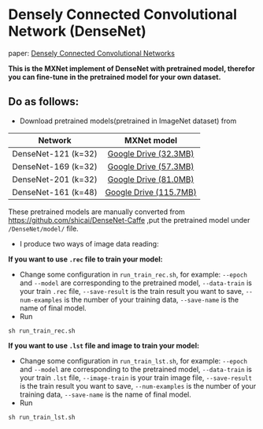 # Densely Connected Convolutional Network (DenseNet)
paper: [Densely Connected Convolutional Networks](http://arxiv.org/abs/1608.06993)

**This is the MXNet implement of DenseNet with pretrained model, therefor you can fine-tune in the pretrained model for your own dataset.**

## Do as follows:

* Download pretrained models(pretrained in ImageNet dataset) from

|Network 			   |     MXNet model|
|:-------------------: |:--------------:| 
|DenseNet-121 (k=32)   |[Google Drive (32.3MB)](https://drive.google.com/open?id=0ByXcv9gLjrVcb3NGb1JPa3ZFQUk)|
|DenseNet-169 (k=32)   |[Google Drive (57.3MB)](https://drive.google.com/open?id=0ByXcv9gLjrVcOWZJejlMOWZvZmc)|
|DenseNet-201 (k=32)   |[Google Drive (81.0MB)](https://drive.google.com/open?id=0ByXcv9gLjrVcUjF4MDBwZ3FQbkU)|
|DenseNet-161 (k=48)   |[Google Drive (115.7MB)](https://drive.google.com/open?id=0ByXcv9gLjrVcS0FwZ082SEtiUjQ)|

These pretrained models are manually converted from https://github.com/shicai/DenseNet-Caffe ,put the pretrained model under `/DenseNet/model/` file.

* I produce two ways of image data reading:

**If you want to use `.rec` file to train your model:**

* Change some configuration in `run_train_rec.sh`, for example: `--epoch` and `--model` are corresponding to the pretrained model, `--data-train` is your train `.rec` file, `--save-result` is the train result you want to save, `--num-examples` is the number of your training data, `--save-name` is the name of final model.
* Run
```
sh run_train_rec.sh
```

**If you want to use `.lst` file and image to train your model:**

* Change some configuration in `run_train_lst.sh`, for example: `--epoch` and `--model` are corresponding to the pretrained model, `--data-train` is your train `.lst` file, `--image-train` is your train image file, `--save-result` is the train result you want to save, `--num-examples` is the number of your training data, `--save-name` is the name of final model.
* Run
```
sh run_train_lst.sh
```